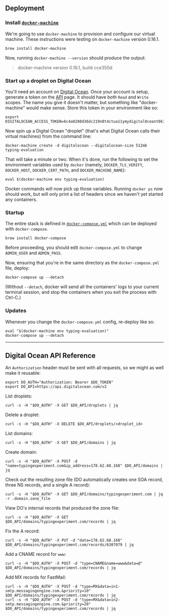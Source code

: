 ## Deployment

### Install [`docker-machine`](https://github.com/docker/machine)

We're going to use `docker-machine` to provision and configure our virtual machine.
These instructions were testing on `docker-machine` version 0.16.1.

    brew install docker-machine

Now, running `docker-machine --version` should produce the output:

> docker-machine version 0.16.1, build cce350d


### Start up a droplet on Digital Ocean

You'll need an account on [Digital Ocean](https://www.digitalocean.com/).
Once your account is setup, generate a token on the [API](https://cloud.digitalocean.com/settings/applications) page.
It should have both `Read` and `Write` scopes. The name you give it doesn't matter, but something like "docker-machine" would make sense.
Store this token in your environment like so:

    export DIGITALOCEAN_ACCESS_TOKEN=6c4a0280d36dc219n0t4ctua11ymydigital0ceant0k3n9186729fe910b157bb

Now spin up a Digital Ocean "droplet" (that's what Digital Ocean calls their virtual machines) from the command line:

    docker-machine create -d digitalocean --digitalocean-size 512mb typing-evaluation

That will take a minute or two. When it's done, run the following to set the environment variables used by `docker`
(namely, `DOCKER_TLS_VERIFY`, `DOCKER_HOST`, `DOCKER_CERT_PATH`, and `DOCKER_MACHINE_NAME`):

    eval $(docker-machine env typing-evaluation)

Docker commands will now pick up those variables.
Running `docker ps` now should work, but will only print a list of headers since we haven't yet started any containers.


### Startup

The entire stack is defined in [`docker-compose.yml`](docker-compose.yml) which can be deployed with `docker-compose`.

    brew install docker-compose

Before proceeding, you should edit `docker-compose.yml` to change `ADMIN_USER` and `ADMIN_PASS`.

Now, ensuring that you're in the same directory as the `docker-compose.yml` file, deploy:

    docker-compose up --detach

(Without `--detach`, docker will send all the containers' logs to your current terminal session, and stop the containers when you exit the process with Ctrl-C.)


### Updates

Whenever you change the `docker-compose.yml` config, re-deploy like so:

    eval "$(docker-machine env typing-evaluation)"
    docker-compose up --detach


---

## Digital Ocean API Reference

An `Authorization` header must be sent with all requests, so we might as well make it reusable:

    export DO_AUTH="Authorization: Bearer $DO_TOKEN"
    export DO_API=https://api.digitalocean.com/v2

List droplets:

    curl -s -H "$DO_AUTH" -X GET $DO_API/droplets | jq

Delete a droplet:

    curl -s -H "$DO_AUTH" -X DELETE $DO_API/droplets/<droplet_id>

List domains:

    curl -s -H "$DO_AUTH" -X GET $DO_API/domains | jq

Create domain:

    curl -s -H "$DO_AUTH" -X POST -d "name=typingexperiment.com&ip_address=178.62.68.168" $DO_API/domains | jq

Check out the resulting zone file (DO automatically creates one SOA record, three NS records, and a single A record):

    curl -s -H "$DO_AUTH" -X GET $DO_API/domains/typingexperiment.com | jq -r .domain.zone_file

View DO's internal records that produced the zone file:

    curl -s -H "$DO_AUTH" -X GET $DO_API/domains/typingexperiment.com/records | jq

Fix the A record:

    curl -s -H "$DO_AUTH" -X PUT -d "data=178.62.68.168" $DO_API/domains/typingexperiment.com/records/6307079 | jq

Add a CNAME record for `www`:

    curl -s -H "$DO_AUTH" -X POST -d "type=CNAME&name=www&data=@" $DO_API/domains/typingexperiment.com/records | jq

Add MX records for FastMail:

    curl -s -H "$DO_AUTH" -X POST -d "type=MX&data=in1-smtp.messagingengine.com.&priority=10" $DO_API/domains/typingexperiment.com/records | jq
    curl -s -H "$DO_AUTH" -X POST -d "type=MX&data=in2-smtp.messagingengine.com.&priority=20" $DO_API/domains/typingexperiment.com/records | jq

